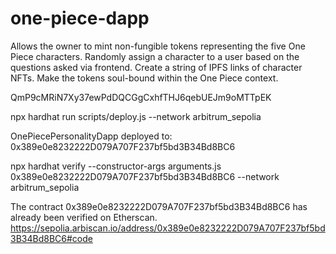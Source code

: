 # one-piece-dapp

Allows the owner to mint non-fungible tokens representing the five One Piece characters.
Randomly assign a character to a user based on the questions asked via frontend.
Create a string of IPFS links of character NFTs.
Make the tokens soul-bound within the One Piece context.

QmP9cMRiN7Xy37ewPdDQCGgCxhfTHJ6qebUEJm9oMTTpEK

npx hardhat run scripts/deploy.js --network arbitrum_sepolia

OnePiecePersonalityDapp deployed to: 0x389e0e8232222D079A707F237bf5bd3B34Bd8BC6

npx hardhat verify --constructor-args arguments.js 0x389e0e8232222D079A707F237bf5bd3B34Bd8BC6 --network arbitrum_sepolia

The contract 0x389e0e8232222D079A707F237bf5bd3B34Bd8BC6 has already been verified on Etherscan.
https://sepolia.arbiscan.io/address/0x389e0e8232222D079A707F237bf5bd3B34Bd8BC6#code